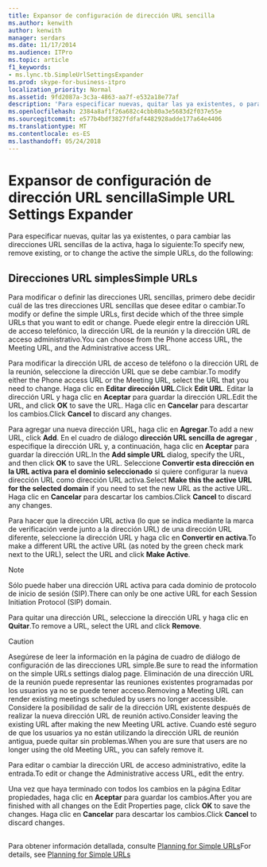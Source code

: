 ```yaml
---
title: Expansor de configuración de dirección URL sencilla
ms.author: kenwith
author: kenwith
manager: serdars
ms.date: 11/17/2014
ms.audience: ITPro
ms.topic: article
f1_keywords:
- ms.lync.tb.SimpleUrlSettingsExpander
ms.prod: skype-for-business-itpro
localization_priority: Normal
ms.assetid: 9fd2087a-3c3a-4863-aa7f-e532a18e77af
description: 'Para especificar nuevas, quitar las ya existentes, o para cambiar las direcciones URL sencillas de la activa, haga lo siguiente:'
ms.openlocfilehash: 2384a8af1f26a682c4cbb80a3e5683d2f037e55e
ms.sourcegitcommit: e577b4bdf3827fdfaf4482928adde177a64e4406
ms.translationtype: MT
ms.contentlocale: es-ES
ms.lasthandoff: 05/24/2018
---
```

# <a name="simple-url-settings-expander"></a><span data-ttu-id="44570-103">Expansor de configuración de dirección URL sencilla</span><span class="sxs-lookup"><span data-stu-id="44570-103">Simple URL Settings Expander</span></span>
 
<span data-ttu-id="44570-104">Para especificar nuevas, quitar las ya existentes, o para cambiar las direcciones URL sencillas de la activa, haga lo siguiente:</span><span class="sxs-lookup"><span data-stu-id="44570-104">To specify new, remove existing, or to change the active the simple URLs, do the following:</span></span>
  
## <a name="simple-urls"></a><span data-ttu-id="44570-105">Direcciones URL simples</span><span class="sxs-lookup"><span data-stu-id="44570-105">Simple URLs</span></span>

<span data-ttu-id="44570-106">Para modificar o definir las direcciones URL sencillas, primero debe decidir cuál de las tres direcciones URL sencillas que desee editar o cambiar.</span><span class="sxs-lookup"><span data-stu-id="44570-106">To modify or define the simple URLs, first decide which of the three simple URLs that you want to edit or change.</span></span> <span data-ttu-id="44570-107">Puede elegir entre la dirección URL de acceso telefónico, la dirección URL de la reunión y la dirección URL de acceso administrativo.</span><span class="sxs-lookup"><span data-stu-id="44570-107">You can choose from the Phone access URL, the Meeting URL, and the Administrative access URL.</span></span>
  
<span data-ttu-id="44570-108">Para modificar la dirección URL de acceso de teléfono o la dirección URL de la reunión, seleccione la dirección URL que se debe cambiar.</span><span class="sxs-lookup"><span data-stu-id="44570-108">To modify either the Phone access URL or the Meeting URL, select the URL that you need to change.</span></span> <span data-ttu-id="44570-109">Haga clic en **Editar dirección URL**.</span><span class="sxs-lookup"><span data-stu-id="44570-109">Click **Edit URL**.</span></span> <span data-ttu-id="44570-110">Editar la dirección URL y haga clic en **Aceptar** para guardar la dirección URL.</span><span class="sxs-lookup"><span data-stu-id="44570-110">Edit the URL, and click **OK** to save the URL.</span></span> <span data-ttu-id="44570-111">Haga clic en **Cancelar** para descartar los cambios.</span><span class="sxs-lookup"><span data-stu-id="44570-111">Click **Cancel** to discard any changes.</span></span>
  
<span data-ttu-id="44570-112">Para agregar una nueva dirección URL, haga clic en **Agregar**.</span><span class="sxs-lookup"><span data-stu-id="44570-112">To add a new URL, click **Add**.</span></span> <span data-ttu-id="44570-113">En el cuadro de diálogo **dirección URL sencilla de agregar** , especifique la dirección URL y, a continuación, haga clic en **Aceptar** para guardar la dirección URL.</span><span class="sxs-lookup"><span data-stu-id="44570-113">In the **Add simple URL** dialog, specify the URL, and then click **OK** to save the URL.</span></span> <span data-ttu-id="44570-114">Seleccione **Convertir esta dirección en la URL activa para el dominio seleccionado** si quiere configurar la nueva dirección URL como dirección URL activa.</span><span class="sxs-lookup"><span data-stu-id="44570-114">Select **Make this the active URL for the selected domain** if you need to set the new URL as the active URL.</span></span> <span data-ttu-id="44570-115">Haga clic en **Cancelar** para descartar los cambios.</span><span class="sxs-lookup"><span data-stu-id="44570-115">Click **Cancel** to discard any changes.</span></span>
  
<span data-ttu-id="44570-116">Para hacer que la dirección URL activa (lo que se indica mediante la marca de verificación verde junto a la dirección URL) de una dirección URL diferente, seleccione la dirección URL y haga clic en **Convertir en activa**.</span><span class="sxs-lookup"><span data-stu-id="44570-116">To make a different URL the active URL (as noted by the green check mark next to the URL), select the URL and click **Make Active**.</span></span>
  
> [!NOTE]
> <span data-ttu-id="44570-117">Sólo puede haber una dirección URL activa para cada dominio de protocolo de inicio de sesión (SIP).</span><span class="sxs-lookup"><span data-stu-id="44570-117">There can only be one active URL for each Session Initiation Protocol (SIP) domain.</span></span> 
  
<span data-ttu-id="44570-118">Para quitar una dirección URL, seleccione la dirección URL y haga clic en **Quitar**.</span><span class="sxs-lookup"><span data-stu-id="44570-118">To remove a URL, select the URL and click **Remove**.</span></span>
  
> [!CAUTION]
> <span data-ttu-id="44570-119">Asegúrese de leer la información en la página de cuadro de diálogo de configuración de las direcciones URL simple.</span><span class="sxs-lookup"><span data-stu-id="44570-119">Be sure to read the information on the simple URLs settings dialog page.</span></span> <span data-ttu-id="44570-120">Eliminación de una dirección URL de la reunión puede representar las reuniones existentes programadas por los usuarios ya no se puede tener acceso.</span><span class="sxs-lookup"><span data-stu-id="44570-120">Removing a Meeting URL can render existing meetings scheduled by users no longer accessible.</span></span> <span data-ttu-id="44570-121">Considere la posibilidad de salir de la dirección URL existente después de realizar la nueva dirección URL de reunión activo.</span><span class="sxs-lookup"><span data-stu-id="44570-121">Consider leaving the existing URL after making the new Meeting URL active.</span></span> <span data-ttu-id="44570-122">Cuando esté seguro de que los usuarios ya no están utilizando la dirección URL de reunión antigua, puede quitar sin problemas.</span><span class="sxs-lookup"><span data-stu-id="44570-122">When you are sure that users are no longer using the old Meeting URL, you can safely remove it.</span></span> 
  
<span data-ttu-id="44570-123">Para editar o cambiar la dirección URL de acceso administrativo, edite la entrada.</span><span class="sxs-lookup"><span data-stu-id="44570-123">To edit or change the Administrative access URL, edit the entry.</span></span>
  
<span data-ttu-id="44570-124">Una vez que haya terminado con todos los cambios en la página Editar propiedades, haga clic en **Aceptar** para guardar los cambios.</span><span class="sxs-lookup"><span data-stu-id="44570-124">After you are finished with all changes on the Edit Properties page, click **OK** to save the changes.</span></span> <span data-ttu-id="44570-125">Haga clic en **Cancelar** para descartar los cambios.</span><span class="sxs-lookup"><span data-stu-id="44570-125">Click **Cancel** to discard changes.</span></span>
  
## 

<span data-ttu-id="44570-126">Para obtener información detallada, consulte [Planning for Simple URLs](http://technet.microsoft.com/library/20e4f4b6-b7ff-4297-b00d-d1211ee800ac.aspx)</span><span class="sxs-lookup"><span data-stu-id="44570-126">For details, see [Planning for Simple URLs](http://technet.microsoft.com/library/20e4f4b6-b7ff-4297-b00d-d1211ee800ac.aspx)</span></span>
  

